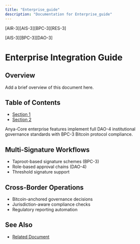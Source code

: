 ```yaml
---
title: "Enterprise_guide"
description: "Documentation for Enterprise_guide"
---
```


[AIR-3][AIS-3][BPC-3][RES-3]


[AIS-3][BPC-3][DAO-3]
# Enterprise Integration Guide

## Overview

Add a brief overview of this document here.

## Table of Contents

- [Section 1](#section-1)
- [Section 2](#section-2)


Anya-Core enterprise features implement full DAO-4 institutional governance standards with BPC-3 Bitcoin protocol compliance.

## Multi-Signature Workflows
- Taproot-based signature schemes (BPC-3)
- Role-based approval chains (DAO-4)
- Threshold signature support

## Cross-Border Operations
- Bitcoin-anchored governance decisions
- Jurisdiction-aware compliance checks
- Regulatory reporting automation 
## See Also

- [Related Document](#related-document)

